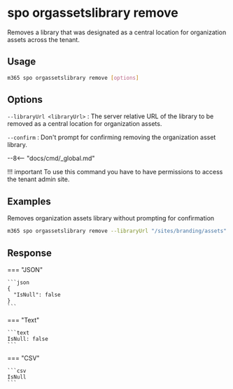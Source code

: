 # spo orgassetslibrary remove

Removes a library that was designated as a central location for organization assets across the tenant.

## Usage

```sh
m365 spo orgassetslibrary remove [options]
```

## Options

`--libraryUrl <libraryUrl>`
: The server relative URL of the library to be removed as a central location for organization assets.

`--confirm`
: Don't prompt for confirming removing the organization asset library.

--8<-- "docs/cmd/_global.md"

!!! important
    To use this command you have to have permissions to access the tenant admin site.

## Examples

Removes organization assets library without prompting for confirmation

```sh
m365 spo orgassetslibrary remove --libraryUrl "/sites/branding/assets" --confirm
```

## Response

=== "JSON"

    ```json
    {
      "IsNull": false
    }
    ```

=== "Text"

    ```text
    IsNull: false
    ```

=== "CSV"

    ```csv
    IsNull
    ```
